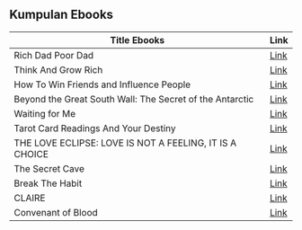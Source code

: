 ## Kumpulan Ebooks

Title Ebooks | Link
------------ | -------------
Rich Dad Poor Dad | [Link](https://www.pdfdrive.com/rich-dad-poor-dad-e136494023.html)
Think And Grow Rich | [Link](https://www.pdfdrive.com/think-and-grow-rich-e19596336.html)
How To Win Friends and Influence People | [Link](https://www.pdfdrive.com/how-to-win-friends-and-influence-people-e176018081.html)
Beyond the Great South Wall: The Secret of the Antarctic | [Link](https://www.free-ebooks.net/sci-fi-fantasy/Beyond-the-Great-South-Wall-The-Secret-of-the-Antarctic)
Waiting for Me | [Link](https://www.free-ebooks.net/romance/Waiting-for-Me)
Tarot Card Readings And Your Destiny | [Link](https://www.free-ebooks.net/body-spirit/Tarot-Card-Readings-And-Your-Destiny)
THE LOVE ECLIPSE: LOVE IS NOT A FEELING, IT IS A CHOICE | [Link](https://www.free-ebooks.net/romance/THE-LOVE-ECLIPSE-LOVE-IS-NOT-A-FEELING-IT-IS-A-CHOICE)
The Secret Cave | [Link](https://www.free-ebooks.net/sci-fi-fantasy/The-Secret-Cave)
Break The Habit | [Link](https://www.free-ebooks.net/self-improvement/Break-The-Habit)
CLAIRE | [Link](https://www.free-ebooks.net/romance/CLAIRE)
Convenant of Blood | [Link](https://www.free-ebooks.net/sci-fi-fantasy/Covenant-of-Blood)
